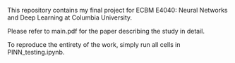 This repository contains my final project for ECBM E4040: Neural Networks and Deep Learning at Columbia University.

Please refer to main.pdf for the paper describing the study in detail.

To reproduce the entirety of the work, simply run all cells in PINN_testing.ipynb.